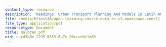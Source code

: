 ```yaml
---
content_type: resource
description: 'Readings: Urban Transport Planning And Models In Latin America'
file: /media/https%3A/open-learning-course-data-rc.s3.amazonaws.com/11-943j-urban-transportation-land-use-and-the-environment-spring-2002/cacd3b0e2295d3536a7e80ccadde1e60_malbran.pdf
file_type: application/pdf
resourcetype: Document
title: malbran.pdf
uid: cacd3b0e-2295-d353-6a7e-80ccadde1e60
---
```


